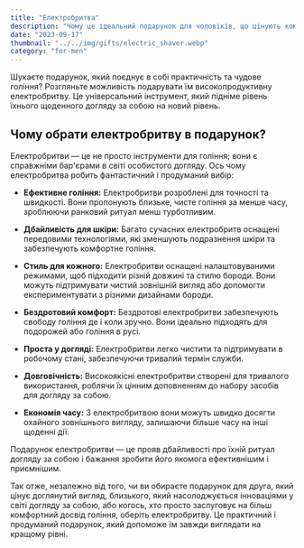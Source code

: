 ```yaml
---
title: "Електробритва"
description: "Чому це ідеальний подарунок для чоловіків, що цінують комфорт і ефективність"
date: "2023-09-17"
thumbnail: "../../img/gifts/electric_shaver.webp"
category: "for-men"
---
```

Шукаєте подарунок, який поєднує в собі практичність та чудове гоління? Розгляньте можливість подарувати їм високопродуктивну електробритву. Це універсальний інструмент, який підніме рівень їхнього щоденного догляду за собою на новий рівень.

## Чому обрати електробритву в подарунок?

Електробритви — це не просто інструменти для гоління; вони є справжніми бар'єрами в світі особистого догляду. Ось чому електробритва робить фантастичний і продуманий вибір:

- **Ефективне гоління:** Електробритви розроблені для точності та швидкості. Вони пропонують близьке, чисте гоління за менше часу, зроблюючи ранковий ритуал менш турботливим.

- **Дбайливість для шкіри:** Багато сучасних електробритв оснащені передовими технологіями, які зменшують подразнення шкіри та забезпечують комфортне гоління.

- **Стиль для кожного:** Електробритви оснащені налаштовуваними режимами, щоб підходити різній довжині та стилю бороди. Вони можуть підтримувати чистий зовнішній вигляд або допомогти експериментувати з різними дизайнами бороди.

- **Бездротовий комфорт:** Бездротові електробритви забезпечують свободу гоління де і коли зручно. Вони ідеально підходять для подорожей або гоління в русі.

- **Проста у догляді:** Електробритви легко чистити та підтримувати в робочому стані, забезпечуючи тривалий термін служби.

- **Довговічність:** Високоякісні електробритви створені для тривалого використання, роблячи їх цінним доповненням до набору засобів для догляду за собою.

- **Економія часу:** З електробритвою вони можуть швидко досягти охайного зовнішнього вигляду, залишаючи більше часу на інші щоденні дії.

Подарунок електробритви — це прояв дбайливості про їхній ритуал догляду за собою і бажання зробити його якомога ефективнішим і приємнішим.

Так отже, незалежно від того, чи ви обираєте подарунок для друга, який цінує доглянутий вигляд, близького, який насолоджується інноваціями у світі догляду за собою, або когось, хто просто заслуговує на більш комфортний досвід гоління, оберіть електробритву. Це практичний і продуманий подарунок, який допоможе їм завжди виглядати на кращому рівні.
